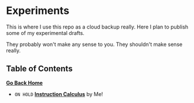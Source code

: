 # Experiments

This is where I use this repo as a cloud backup really. Here I plan to publish some of my experimental drafts.

They probably won't make any sense to you. They shouldn't make sense really.

## Table of Contents

[**Go Back Home**](/README.md)

* `ON HOLD` [**Instruction Calculus**](./instruction-calculus/01-idea.md) by Me!
